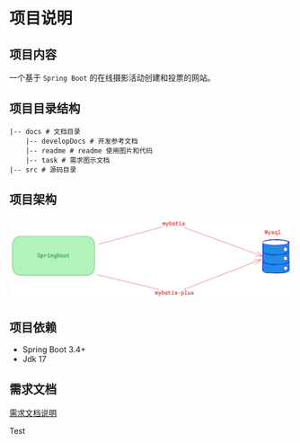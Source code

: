 # 项目说明

## 项目内容
一个基于 `Spring Boot` 的在线摄影活动创建和投票的网站。

## 项目目录结构
```text
|-- docs # 文档目录
    |-- developDocs # 开发参考文档
    |-- readme # readme 使用图片和代码
    |-- task # 需求图示文档
|-- src # 源码目录
```

## 项目架构

![img.png](docs/readme/excalidraw/images/后端框架结构图.png)

## 项目依赖
* Spring Boot 3.4+
* Jdk 17

## 需求文档

[需求文档说明](docs/task/requirements/需求文档.md)

Test